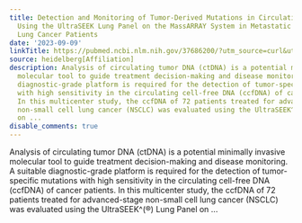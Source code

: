 ```yaml
---
title: Detection and Monitoring of Tumor-Derived Mutations in Circulating Tumor DNA
  Using the UltraSEEK Lung Panel on the MassARRAY System in Metastatic Non-Small Cell
  Lung Cancer Patients
date: '2023-09-09'
linkTitle: https://pubmed.ncbi.nlm.nih.gov/37686200/?utm_source=curl&utm_medium=rss&utm_campaign=pubmed-2&utm_content=1FakS-2QOkCT8HsMOQP1bCRQ4YzyumYOmxmF0moLsQ3dFB1E9V&fc=20220326224207&ff=20230910180950&v=2.17.9.post6+86293ac
source: heidelberg[Affiliation]
description: Analysis of circulating tumor DNA (ctDNA) is a potential minimally invasive
  molecular tool to guide treatment decision-making and disease monitoring. A suitable
  diagnostic-grade platform is required for the detection of tumor-specific mutations
  with high sensitivity in the circulating cell-free DNA (ccfDNA) of cancer patients.
  In this multicenter study, the ccfDNA of 72 patients treated for advanced-stage
  non-small cell lung cancer (NSCLC) was evaluated using the UltraSEEK^(®) Lung Panel
  on ...
disable_comments: true
---
```

Analysis of circulating tumor DNA (ctDNA) is a potential minimally invasive molecular tool to guide treatment decision-making and disease monitoring. A suitable diagnostic-grade platform is required for the detection of tumor-specific mutations with high sensitivity in the circulating cell-free DNA (ccfDNA) of cancer patients. In this multicenter study, the ccfDNA of 72 patients treated for advanced-stage non-small cell lung cancer (NSCLC) was evaluated using the UltraSEEK^(®) Lung Panel on ...